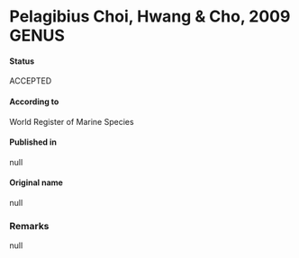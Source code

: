 Pelagibius Choi, Hwang & Cho, 2009 GENUS
=======

#### Status
ACCEPTED

#### According to
World Register of Marine Species

#### Published in
null

#### Original name
null

### Remarks
null